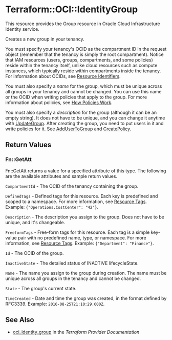 # Terraform::OCI::IdentityGroup

This resource provides the Group resource in Oracle Cloud Infrastructure Identity service.

Creates a new group in your tenancy.

You must specify your tenancy's OCID as the compartment ID in the request object (remember that the tenancy
is simply the root compartment). Notice that IAM resources (users, groups, compartments, and some policies)
reside within the tenancy itself, unlike cloud resources such as compute instances, which typically
reside within compartments inside the tenancy. For information about OCIDs, see
[Resource Identifiers](https://docs.cloud.oracle.com/iaas/Content/General/Concepts/identifiers.htm).

You must also specify a *name* for the group, which must be unique across all groups in your tenancy and
cannot be changed. You can use this name or the OCID when writing policies that apply to the group. For more
information about policies, see [How Policies Work](https://docs.cloud.oracle.com/iaas/Content/Identity/Concepts/policies.htm).

You must also specify a *description* for the group (although it can be an empty string). It does not
have to be unique, and you can change it anytime with [UpdateGroup](https://docs.cloud.oracle.com/iaas/api/#/en/identity/20160918/Group/UpdateGroup).
After creating the group, you need to put users in it and write policies for it.
See [AddUserToGroup](https://docs.cloud.oracle.com/iaas/api/#/en/identity/20160918/UserGroupMembership/AddUserToGroup) and
[CreatePolicy](https://docs.cloud.oracle.com/iaas/api/#/en/identity/20160918/Policy/CreatePolicy).

## Return Values

### Fn::GetAtt

Fn::GetAtt returns a value for a specified attribute of this type. The following are the available attributes and sample return values.

`CompartmentId` - The OCID of the tenancy containing the group.

`DefinedTags` - Defined tags for this resource. Each key is predefined and scoped to a namespace. For more information, see [Resource Tags](https://docs.cloud.oracle.com/iaas/Content/General/Concepts/resourcetags.htm). Example: `{"Operations.CostCenter": "42"}`.

`Description` - The description you assign to the group. Does not have to be unique, and it's changeable.

`FreeformTags` - Free-form tags for this resource. Each tag is a simple key-value pair with no predefined name, type, or namespace. For more information, see [Resource Tags](https://docs.cloud.oracle.com/iaas/Content/General/Concepts/resourcetags.htm). Example: `{"Department": "Finance"}`.

`Id` - The OCID of the group.

`InactiveState` - The detailed status of INACTIVE lifecycleState.

`Name` - The name you assign to the group during creation. The name must be unique across all groups in the tenancy and cannot be changed.

`State` - The group's current state.

`TimeCreated` - Date and time the group was created, in the format defined by RFC3339.  Example: `2016-08-25T21:10:29.600Z`.

## See Also

* [oci_identity_group](https://www.terraform.io/docs/providers/oci/r/identity_group.html) in the _Terraform Provider Documentation_